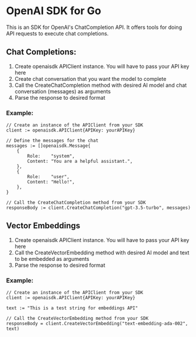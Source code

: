 # OpenAI SDK for Go

This is an SDK for OpenAI's ChatCompletion API. It offers tools for doing API requests to execute chat completions.

## Chat Completions:
1. Create openaisdk APIClient instance. You will have to pass your API key here
2. Create chat conversation that you want the model to complete
3. Call the CreateChatCompletion method with desired AI model and chat conversation (messages) as arguments
4. Parse the response to desired format

### Example:

	// Create an instance of the APIClient from your SDK
	client := openaisdk.APIClient{APIKey: yourAPIKey}

	// Define the messages for the chat
	messages := []openaisdk.Message{
		{
			Role:    "system",
			Content: "You are a helpful assistant.",
		},
		{
			Role:    "user",
			Content: "Hello!",
		},
	}

	// Call the CreateChatCompletion method from your SDK
	responseBody := client.CreateChatCompletion("gpt-3.5-turbo", messages)

## Vector Embeddings
1. Create openaisdk APIClient instance. You will have to pass your API key here
2. Call the CreateVectorEmbedding method with desired AI model and text to be embedded as arguments
3. Parse the response to desired format

### Example:

	// Create an instance of the APIClient from your SDK
	client := openaisdk.APIClient{APIKey: yourAPIKey}

	text := "This is a test string for embeddings API"

	// Call the CreateVectorEmbedding method from your SDK
	responseBody = client.CreateVectorEmbedding("text-embedding-ada-002", text)